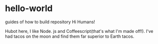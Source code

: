 # hello-world
guides of how to build repository
Hi Humans!

Hubot here, I like Node. js and Coffeescript(that's what I'm made off!).
I've had tacos on the moon and find them far superior to Earth tacos.
